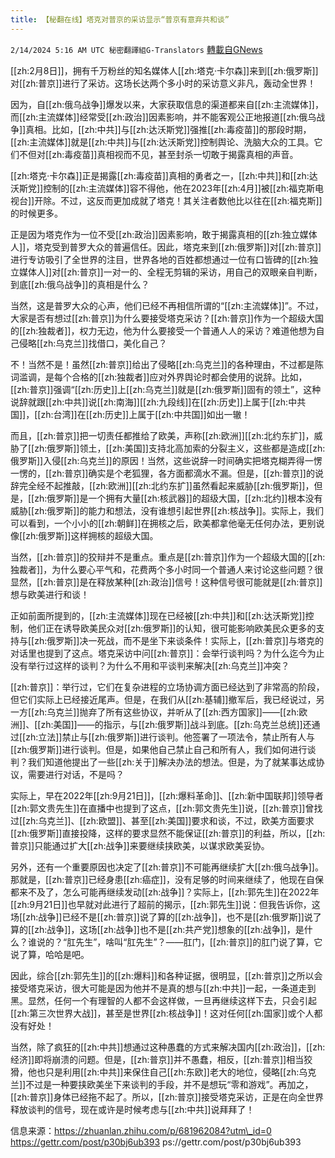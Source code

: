 ```yaml
---
title: 【秘翻在线】塔克对普京的采访显示“普京有意弃共和谈”
---
```

`2/14/2024 5:16 AM UTC 秘密翻譯組G-Translators` [轉載自GNews](https://gnews.org/articles/2304510)

[[zh:2月8日]]，拥有千万粉丝的知名媒体人[[zh:塔克·卡尔森]]来到[[zh:俄罗斯]]对[[zh:普京]]进行了采访。这场长达两个多小时的采访意义非凡，轰动全世界！

因为，自[[zh:俄乌战争]]爆发以来，大家获取信息的渠道都来自[[zh:主流媒体]]，而[[zh:主流媒体]]经常受[[zh:政治]]因素影响，并不能客观公正地报道[[zh:俄乌战争]]真相。比如，[[zh:中共]]与[[zh:达沃斯党]]强推[[zh:毒疫苗]]的那段时期，[[zh:主流媒体]]就是[[zh:中共]]与[[zh:达沃斯党]]控制舆论、洗脑大众的工具。它们不但对[[zh:毒疫苗]]真相视而不见，甚至封杀一切敢于揭露真相的声音。

[[zh:塔克·卡尔森]]正是揭露[[zh:毒疫苗]]真相的勇者之一，[[zh:中共]]和[[zh:达沃斯党]]控制的[[zh:主流媒体]]容不得他，他在2023年[[zh:4月]]被[[zh:福克斯电视台]]开除。不过，这反而更加成就了塔克！其关注者数他比以往在[[zh:福克斯]]的时候更多。

正是因为塔克作为一位不受[[zh:政治]]因素影响，敢于揭露真相的[[zh:独立媒体人]]，塔克受到普罗大众的普遍信任。因此，塔克来到[[zh:俄罗斯]]对[[zh:普京]]进行专访吸引了全世界的注目，世界各地的百姓都想通过一位有口皆碑的[[zh:独立媒体人]]对[[zh:普京]]一对一的、全程无剪辑的采访，用自己的双眼亲自判断，到底[[zh:俄乌战争]]的真相是什么？

当然，这是普罗大众的心声，他们已经不再相信所谓的“[[zh:主流媒体]]”。不过，大家是否有想过[[zh:普京]]为什么要接受塔克采访？[[zh:普京]]作为一个超级大国的[[zh:独裁者]]，权力无边，他为什么要接受一个普通人人的采访？难道他想为自己侵略[[zh:乌克兰]]找借口，美化自己？

不！当然不是！虽然[[zh:普京]]给出了侵略[[zh:乌克兰]]的各种理由，不过都是陈词滥调，是每个合格的[[zh:独裁者]]应对外界舆论时都会使用的说辞。比如，[[zh:普京]]强调“[[zh:历史]]上[[zh:乌克兰]]就是[[zh:俄罗斯]]固有的领土”，这种说辞就跟[[zh:中共]]说[[zh:南海]][[zh:九段线]]在[[zh:历史]]上属于[[zh:中共国]]，[[zh:台湾]]在[[zh:历史]]上属于[[zh:中共国]]如出一辙！

而且，[[zh:普京]]把一切责任都推给了欧美，声称[[zh:欧洲]][[zh:北约东扩]]，威胁了[[zh:俄罗斯]]领土，[[zh:美国]]支持北高加索的分裂主义，这些都是造成[[zh:俄罗斯]]入侵[[zh:乌克兰]]的原因！当然，这些说辞一时间确实把塔克糊弄得一愣一愣的，[[zh:普京]]确实是个老狐狸，各方面都滴水不漏。但是，[[zh:普京]]的说辞完全经不起推敲，[[zh:欧洲]][[zh:北约东扩]]虽然看起来威胁[[zh:俄罗斯]]，但是，[[zh:俄罗斯]]是一个拥有大量[[zh:核武器]]的超级大国，[[zh:北约]]根本没有威胁[[zh:俄罗斯]]的能力和想法，没有谁想引起世界[[zh:核战争]]。实际上，我们可以看到，一个小小的[[zh:朝鲜]]在拥核之后，欧美都拿他毫无任何办法，更别说像[[zh:俄罗斯]]这样拥核的超级大国。

当然，[[zh:普京]]的狡辩并不是重点。重点是[[zh:普京]]作为一个超级大国的[[zh:独裁者]]，为什么要心平气和，花费两个多小时同一个普通人来讨论这些问题？很显然，[[zh:普京]]是在释放某种[[zh:政治]]信号！这种信号很可能就是[[zh:普京]]想与欧美进行和谈！

正如前面所提到的，[[zh:主流媒体]]现在已经被[[zh:中共]]和[[zh:达沃斯党]]控制，他们正在诱导欧美民众对[[zh:俄罗斯]]的认知，很可能影响欧美民众更多的支持与[[zh:俄罗斯]]决一死战，而不是坐下来谈条件！实际上，[[zh:普京]]与塔克的对话里也提到了这点。塔克采访中问[[zh:普京]]：会举行谈判吗？为什么迄今为止没有举行过这样的谈判？为什么不用和平谈判来解决[[zh:乌克兰]]冲突？

[[zh:普京]]：举行过，它们在复杂进程的立场协调方面已经达到了非常高的阶段，但它们实际上已经接近尾声。但是，在我们从[[zh:基辅]]撤军后，我已经说过，另一方[[zh:乌克兰]]抛弃了所有这些协议，并听从了[[zh:西方国家]]——[[zh:欧洲]]、[[zh:美国]]——的指示，与[[zh:俄罗斯]]战斗到底。[[zh:乌克兰总统]]还通过[[zh:立法]]禁止与[[zh:俄罗斯]]进行谈判。他签署了一项法令，禁止所有人与[[zh:俄罗斯]]进行谈判。但是，如果他自己禁止自己和所有人，我们如何进行谈判？我们知道他提出了一些[[zh:关于]]解决办法的想法。但是，为了就某事达成协议，需要进行对话，不是吗？

实际上，早在2022年[[zh:9月21日]]，[[zh:爆料革命]]、[[zh:新中国联邦]]领导者[[zh:郭文贵先生]]在直播中也提到了这点，[[zh:郭文贵先生]]说，[[zh:普京]]曾找过[[zh:乌克兰]]、[[zh:欧盟]]、甚至[[zh:美国]]要求和谈，不过，欧美方面要求[[zh:俄罗斯]]直接投降，这样的要求显然不能保证[[zh:普京]]的利益，所以，[[zh:普京]]只能通过扩大[[zh:战争]]来要继续挟欧美，以谋求欧美妥协。

另外，还有一个重要原因也决定了[[zh:普京]]不可能再继续扩大[[zh:俄乌战争]]。那就是，[[zh:普京]]已经身患[[zh:癌症]]，没有足够的时间来继续了，他现在自保都来不及了，怎么可能再继续发动[[zh:战争]]？实际上，[[zh:郭先生]]在2022年[[zh:9月21日]]也早就对此进行了超前的揭示，[[zh:郭先生]]说：但我告诉你，这场[[zh:战争]]已经不是[[zh:普京]]说了算的[[zh:战争]]，也不是[[zh:俄罗斯]]说了算的[[zh:战争]]，这场[[zh:战争]]也不是[[zh:共产党]]想象的[[zh:战争]]，是什么？谁说的？“肛先生”，啥叫“肛先生”？——肛门，[[zh:普京]]的肛门说了算，它说了算，哈哈是吧。

因此，综合[[zh:郭先生]]的[[zh:爆料]]和各种证据，很明显，[[zh:普京]]之所以会接受塔克采访，很大可能是因为他并不是真的想与[[zh:中共]]一起，一条道走到黑。显然，任何一个有理智的人都不会这样做，一旦再继续这样下去，只会引起[[zh:第三次世界大战]]，甚至是世界[[zh:核战争]]！这对任何[[zh:国家]]或个人都没有好处！

当然，除了疯狂的[[zh:中共]]想通过这种愚蠢的方式来解决国内[[zh:政治]]，[[zh:经济]]即将崩溃的问题。但是，[[zh:普京]]并不愚蠢，相反，[[zh:普京]]相当狡猾，他也只是利用[[zh:中共]]来保住自己[[zh:东欧]]老大的地位，侵略[[zh:乌克兰]]不过是一种要挟欧美坐下来谈判的手段，并不是想玩“零和游戏”。再加之，[[zh:普京]]身体已经拖不起了。所以，[[zh:普京]]接受塔克采访，正是在向全世界释放谈判的信号，现在或许是时候考虑与[[zh:中共]]说拜拜了！

信息来源：https://zhuanlan.zhihu.com/p/681962084?utm\_id=0             
https://gettr.com/post/p30bj6ub393
ps://gettr.com/post/p30bj6ub393
